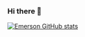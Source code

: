 ### Hi there 👋

[![Emerson GitHub stats](https://github-readme-stats.vercel.app/api?username=emerson-develcode)](https://github.com/emerson-develcode/github-readme-stats)
